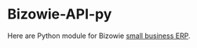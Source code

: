 Bizowie-API-py
=================

Here are Python module for Bizowie [small business ERP](http://bizowie.com/solutions/).
